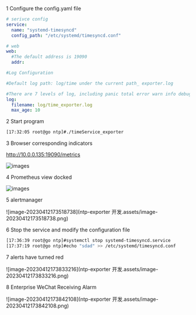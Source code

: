 1 Configure the config.yaml file

```yaml
# serivce config
service:
  name: "systemd-timesyncd"
  config_path: "/etc/systemd/timesyncd.conf"

# web 
web:
  #The default address is 19090
  addr:

#Log Configuration

#Default log path: log/time under the current path_ exporter.log

#There are 7 levels of log, including panic total error warn info debug trace
log: 
  filename: log/time_exporter.log
  max_age: 10
```



2 Start program

```bash
[17:32:05 root@go ntp]#./timeService_exporter 
```



3 Browser corresponding indicators

http://10.0.0.135:19090/metrics

![images](https://github.com/As9530272755/Prometheus_exporter/blob/v1.0.beta/Time_Service_Exporter/image-20230412173307594.png)



4 Prometheus view docked

![images](https://github.com/As9530272755/Prometheus_exporter/blob/v1.0.beta/Time_Service_Exporter/image-20230412173444276.png)



5 alertmanager 

![image-20230412173518738](ntp-exporter 开发.assets/image-20230412173518738.png)



6 Stop the service and modify the configuration file

```bash
[17:36:39 root@go ntp]#systemctl stop systemd-timesyncd.service 
[17:37:19 root@go ntp]#echo "sdad" >> /etc/systemd/timesyncd.conf 
```



7 alerts have turned red

![image-20230412173833216](ntp-exporter 开发.assets/image-20230412173833216.png)



8 Enterprise WeChat Receiving Alarm

![image-20230412173842108](ntp-exporter 开发.assets/image-20230412173842108.png)
